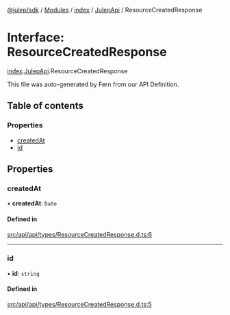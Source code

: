 [@julep/sdk](../README.md) / [Modules](../modules.md) / [index](../modules/index.md) / [JulepApi](../modules/index.JulepApi.md) / ResourceCreatedResponse

# Interface: ResourceCreatedResponse

[index](../modules/index.md).[JulepApi](../modules/index.JulepApi.md).ResourceCreatedResponse

This file was auto-generated by Fern from our API Definition.

## Table of contents

### Properties

- [createdAt](index.JulepApi.ResourceCreatedResponse.md#createdat)
- [id](index.JulepApi.ResourceCreatedResponse.md#id)

## Properties

### createdAt

• **createdAt**: `Date`

#### Defined in

[src/api/api/types/ResourceCreatedResponse.d.ts:6](https://github.com/julep-ai/samantha-dev/blob/1a65618/sdks/js/src/api/api/types/ResourceCreatedResponse.d.ts#L6)

___

### id

• **id**: `string`

#### Defined in

[src/api/api/types/ResourceCreatedResponse.d.ts:5](https://github.com/julep-ai/samantha-dev/blob/1a65618/sdks/js/src/api/api/types/ResourceCreatedResponse.d.ts#L5)
